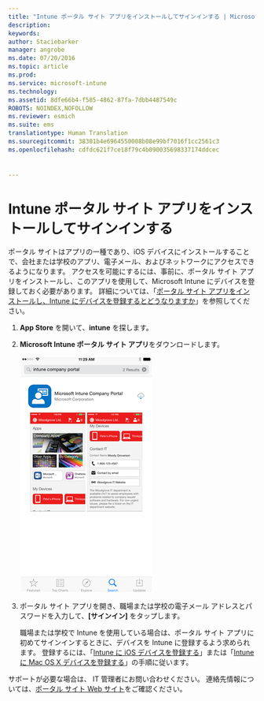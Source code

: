 ```yaml
---
title: "Intune ポータル サイト アプリをインストールしてサインインする | Microsoft Intune"
description: 
keywords: 
author: Staciebarker
manager: angrobe
ms.date: 07/20/2016
ms.topic: article
ms.prod: 
ms.service: microsoft-intune
ms.technology: 
ms.assetid: 8dfe66b4-f585-4862-87fa-7dbb4487549c
ROBOTS: NOINDEX,NOFOLLOW
ms.reviewer: esmich
ms.suite: ems
translationtype: Human Translation
ms.sourcegitcommit: 38301b4e6964550008b08e99bf7016f1cc2561c3
ms.openlocfilehash: cdfdc621f7ce18f79c4b090035698337174ddcec


---
```



# Intune ポータル サイト アプリをインストールしてサインインする

ポータル サイトはアプリの一種であり、iOS デバイスにインストールすることで、会社または学校のアプリ、電子メール、およびネットワークにアクセスできるようになります。  アクセスを可能にするには、事前に、ポータル サイト アプリをインストールし、このアプリを使用して、Microsoft Intune にデバイスを登録しておく必要があります。 詳細については、「[ポータル サイト アプリをインストールし、Intune にデバイスを登録するとどうなりますか](what-happens-if-you-install-the-company-portal-app-and-enroll-your-device-in-intune-ios.md)」を参照してください。

1.  **App Store** を開いて、**intune** を探します。

2.  **Microsoft Intune ポータル サイト アプリ**をダウンロードします。

    ![download-ios-comp-portal-app](./media/ios-cpinstall-1-cpinstore.png)

3.  ポータル サイト アプリを開き、職場または学校の電子メール アドレスとパスワードを入力して、**[サインイン]** をタップします。

    職場または学校で Intune を使用している場合は、ポータル サイト アプリに初めてサインインするときに、デバイスを Intune に登録するよう求められます。 登録するには、「[Intune に iOS デバイスを登録する](enroll-your-device-in-intune-ios.md)」または「[Intune に Mac OS X デバイスを登録する](enroll-your-device-in-intune-mac-os-x.md)」の手順に従います。

サポートが必要な場合は、 IT 管理者にお問い合わせください。 連絡先情報については、[ポータル サイト Web サイト](http://portal.manage.microsoft.com)をご確認ください。




<!--HONumber=Aug16_HO5-->


